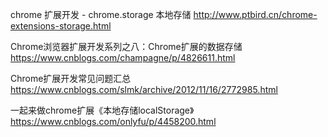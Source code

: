 chrome 扩展开发 - chrome.storage 本地存储
http://www.ptbird.cn/chrome-extensions-storage.html


Chrome浏览器扩展开发系列之八：Chrome扩展的数据存储
https://www.cnblogs.com/champagne/p/4826611.html


Chrome扩展开发常见问题汇总
https://www.cnblogs.com/slmk/archive/2012/11/16/2772985.html


一起来做chrome扩展《本地存储localStorage》
https://www.cnblogs.com/onlyfu/p/4458200.html
